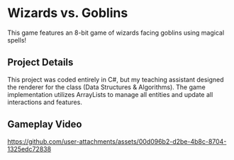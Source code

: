 # Wizards vs. Goblins
This game features an 8-bit game of wizards facing goblins using magical spells!

## Project Details
This project was coded entirely in C#, but my teaching assistant designed the renderer for the class (Data Structures & Algorithms). The game implementation utilizes ArrayLists to manage all entities and update all interactions and features.

## Gameplay Video
https://github.com/user-attachments/assets/00d096b2-d2be-4b8c-8704-1325edc72838
